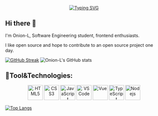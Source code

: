 <div align="center">
  <a href="https://git.io/typing-svg"><img src="https://readme-typing-svg.demolab.com?font=Fira+Code&pause=1000&random=false&width=435&lines=Console.log(%22Hello+World%22)" alt="Typing SVG" /></a>
</div>

## Hi there 👋
<p>I'm Onion-L, Software Engineering student, frontend enthusiasts.</p>
<p>I like open source and hope to contribute to an open source project one day.</p>

[![GitHub Streak](https://github-readme-streak-stats.herokuapp.com?user=Onion-L&theme=panda&hide_border=true)](https://github.com/Onion-L)
![Onion-L's GitHub stats](https://github-readme-stats.vercel.app/api?username=Onion-L&show_icons=true&theme=panda&hide_border=true)

## 🧰Tool&Technologies: 
  <div align="center">
    <img alt="HTML5" title="HTML5" height="48" width="48" src="https://cdn.simpleicons.org/html5">
    <img alt="CSS3" title="CSS3" height="48" width="48" src="https://cdn.simpleicons.org/css3">
    <img alt="JavaScript" title="JavaScript" height="48" width="48" src="https://cdn.simpleicons.org/javascript">
    <img alt="VSCode" title="VSCode" height="48" width="48" src="https://cdn.simpleicons.org/visualstudiocode">
    <img alt="Vue" title="Vue" height="48" width="48" src="https://cdn.simpleicons.org/vuedotjs">
    <img alt="TypeScript" title="TypeScript" height="48" width="48" src="https://cdn.simpleicons.org/typescript">
    <img alt="Nodejs" title="Nodejs" height="48" width="48" src="https://cdn.simpleicons.org/nodedotjs">
  </div>



[![Top Langs](https://github-readme-stats.vercel.app/api/top-langs/?username=Onion-L&hide=css,html&layout=compact)](https://github.com/Onion-L)


